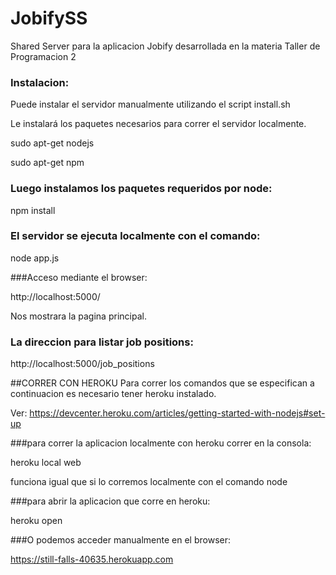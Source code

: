 # JobifySS
Shared Server para la aplicacion Jobify desarrollada en la materia Taller de Programacion 2

### Instalacion:
Puede instalar el servidor manualmente utilizando el script install.sh

Le instalará los paquetes necesarios para correr el servidor localmente.

sudo apt-get nodejs

sudo apt-get npm

### Luego instalamos los paquetes requeridos por node:

npm install

### El servidor se ejecuta localmente con el comando:

node app.js

###Acceso mediante el browser:

http://localhost:5000/

Nos mostrara la pagina principal.

### La direccion para listar job positions:

http://localhost:5000/job_positions

##CORRER CON HEROKU
Para correr los comandos que se especifican a continuacion es necesario tener heroku instalado.

Ver: https://devcenter.heroku.com/articles/getting-started-with-nodejs#set-up

###para correr la aplicacion localmente con heroku correr en la consola:

heroku local web

funciona igual que si lo corremos localmente con el comando node 

###para abrir la aplicacion que corre en heroku:

heroku open

###O podemos acceder manualmente en el browser:

https://still-falls-40635.herokuapp.com


